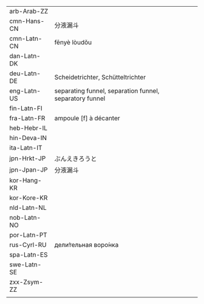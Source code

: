 | | | |
|-|-|-|
| arb-Arab-ZZ |  |  |
| cmn-Hans-CN | 分液漏斗 |  |
| cmn-Latn-CN | fēnyè lòudǒu |  |
| dan-Latn-DK |  |  |
| deu-Latn-DE | Scheidetrichter, Schütteltrichter |  |
| eng-Latn-US | separating funnel, separation funnel, separatory funnel |  |
| fin-Latn-FI |  |  |
| fra-Latn-FR | ampoule [f] à décanter |  |
| heb-Hebr-IL |  |  |
| hin-Deva-IN |  |  |
| ita-Latn-IT |  |  |
| jpn-Hrkt-JP | ぶんえきろうと |  |
| jpn-Jpan-JP | 分液漏斗 |  |
| kor-Hang-KR |  |  |
| kor-Kore-KR |  |  |
| nld-Latn-NL |  |  |
| nob-Latn-NO |  |  |
| por-Latn-PT |  |  |
| rus-Cyrl-RU | дели́тельная воро́нка |  |
| spa-Latn-ES |  |  |
| swe-Latn-SE |  |  |
| zxx-Zsym-ZZ |  |  |
|  |  |  |
